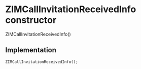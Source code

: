 


# ZIMCallInvitationReceivedInfo constructor







ZIMCallInvitationReceivedInfo()





## Implementation

```dart
ZIMCallInvitationReceivedInfo();
```







